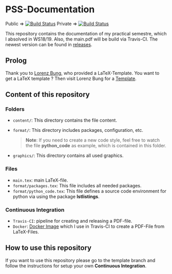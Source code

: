 # PSS-Documentation 
Public => [![Build Status](https://travis-ci.org/TomGeorgi/PSS-Documentation.svg?branch=master)](https://travis-ci.org/TomGeorgi/PSS-Documentation) 
Private => [![Build Status](https://travis-ci.com/TomGeorgi/PSS-Documentation.svg?token=dKCvSqTarhx4NKsGXTuG&branch=master)](https://travis-ci.com/TomGeorgi/PSS-Documentation)


This repository contains the documentation of my practical semestre, which I absolved in WS18/19.
Also, the main.pdf will be build via Travis-CI. The newest version can be found in [releases](https://github.com/TomGeorgi/PSS-Documentation/releases).

## Prolog
Thank you to [Lorenz Bung](https://github.com/LorenzBung), who provided a LaTeX-Template.
You want to get a LaTeX template ? Then visit Lorenz Bung for a [Template](https://github.com/LorenzBung/doku-pss/tree/template).

## Content of this repository

### Folders
-  `content/`: This directory contains the file content.
-  `format/`: This directory includes packages, configuration, etc.
	
	> **Note**: If you need to create a new code style, feel free to watch the file **python_code** as example, which is 
	contained in this folder.
	
-  `graphics/`: This directory contains all used graphics.

### Files
- `main.tex`: main LaTeX-file.
- `format/packages.tex`: This file includes all needed packages.
- `format/python_code.tex`:  This file defines a source code environment for python via using the package **lstlistings**.

### Continuous Integration

- `Travis-CI`: pipeline for creating and releasing a PDF-file.
- `Docker`: [Docker Image](https://hub.docker.com/r/dxjoke/tectonic-docker) which I use in Travis-CI to create a PDF-File from LaTeX-Files.

## How to use this repository

If you want to use this repository please go to the template branch and follow the instructions for setup your own **Continuous Integration**.
